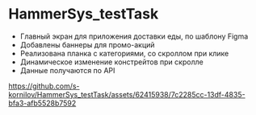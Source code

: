# HammerSys_testTask
<ul>
  <li>Главный экран для приложения доставки еды, по шаблону Figma</li>
  <li>Добавлены баннеры для промо-акций</li>
  <li>Реализована планка с категориями, со скроллом при клике</li>
  <li>Динамическое изменение констрейтов при скролле</li>
  <li>Данные получаются по API</li>
</ul>

https://github.com/s-kornilov/HammerSys_testTask/assets/62415938/7c2285cc-13df-4835-bfa3-afb5528b7592

